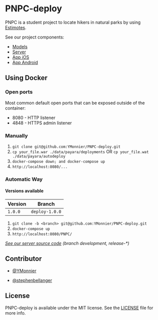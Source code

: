 # PNPC-deploy

PNPC is a student project to locate hikers in natural parks by using [Estimotes](https://estimote.com).

See our project components:
- [Models](https://github.com/YMonnier/PNPC-models)
- [Server](https://github.com/YMonnier/PNPC-server)
- [App iOS](https://github.com/YMonnier/PNPC-iOS)
- [App Android](https://github.com/YMonnier/PNPC-android)


## Using Docker

### Open ports

Most common default open ports that can be exposed outside of the container:

- 8080 - HTTP listener
- 4848 - HTTPS admin listener

### Manually

1. `git clone git@github.com:YMonnier/PNPC-deploy.git`
2. `cp your_file.war ./data/payara/deployments` OR `cp your_file.wat ./data/payara/autodeploy`
3. `docker-compose down; and docker-compose up`
4. `http://localhost:8080/...`

### Automatic Way

#### Versions available

Version | Branch
------- | --------------
`1.0.0` | `deploy-1.0.0`

1. `git clone -b <branch> git@github.com:YMonnier/PNPC-deploy.git`
2. `docker-compose up`
3. `http://localhost:8080/PNPC/`

_[See our server source code](https://github.com/YMonnier/PNPC-server) (branch development, release-*)_

## Contributor

- [@YMonnier](https://github.com/YMonnier)

- [@stephenbellanger](https://github.com/stephenbellanger)

## License

PNPC-deploy is available under the MIT license. See the [LICENSE](https://github.com/YMonnier/PNPC-deploy/blob/master/LICENSE) file for more info.
